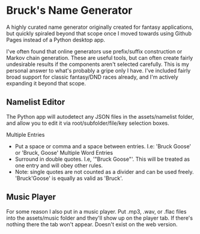 # Bruck's Name Generator
A highly curated name generator originally created for fantasy applications, but quickly spiraled beyond that scope once I moved towards using
Github Pages instead of a Python desktop app.

I've often found that online generators use prefix/suffix construction or Markov chain generation. These are useful tools, but can often
create fairly undesirable results if the components aren't selected carefully. This is my personal answer to what's probably a gripe
only I have. I've included fairly broad support for classic fantasy/DND races already, and I'm actively expanding it beyond that scope.


## Namelist Editor
The Python app will autodetect any JSON files in the assets/namelist folder, and allow you to edit it via root/subfolder/file/key selection boxes.

Multiple Entries
- Put a space or comma and a space between entries. I.e: 'Bruck Goose' or 'Bruck, Goose'
Multiple Word Entries
- Surround in double quotes. I.e, '"Bruck Goose"'. This will be treated as one entry and will obey other rules.
- Note: single quotes are not counted as a divider and can be used freely. 'Bruck'Goose' is equally as valid as 'Bruck'.


## Music Player
For some reason I also put in a music player. Put .mp3, .wav, or .flac files into the assets/music folder and they'll show up on the player tab. If there's nothing there the tab won't appear. Doesn't exist on the web version.
